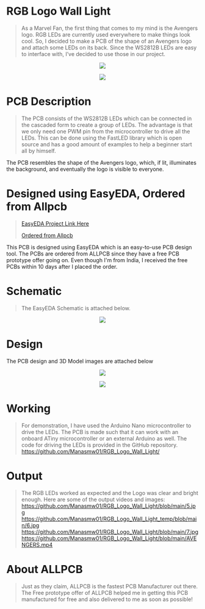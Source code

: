 # RGB Logo Wall Light
> As a Marvel Fan, the first thing that comes to my mind is the Avengers logo. RGB LEDs are currently used everywhere to make things look cool. So, I decided to make a PCB of the shape of an Avengers logo and attach some LEDs on its back. 
Since the WS2812B LEDs are easy to interface with, I’ve decided to use those in our project.

<p align="center">
<img align="center" src="https://github.com/Manasmw01/RGB_Logo_Wall_Light/blob/main/1.jpg">
</p>

<p align="center">
<img align="center" src="https://github.com/Manasmw01/RGB_Logo_Wall_Light/blob/main/2.jpg">
</p>


  
# PCB Description
> The PCB consists of the WS2812B LEDs which can be connected in the cascaded form to create a group of LEDs. 
The advantage is that we only need one PWM pin from the microcontroller to drive all the LEDs.
This can be done using the FastLED library which is open source and has a good amount of examples to help a beginner start all by himself.

The PCB resembles the shape of the Avengers logo, which, if lit, illuminates the background, and eventually the logo is visible to everyone.

# Designed using EasyEDA, Ordered from Allpcb
> [EasyEDA Project Link Here](https://oshwlab.com/manasmw333/tesseract_copy)
>
> [Ordered from Allpcb](https://allpcb.com/activity/free-pcb-prototype-2021.html)

This PCB is designed using EasyEDA which is an easy-to-use PCB design tool. 
The PCBs are ordered from ALLPCB since they have a free PCB prototype offer going on. Even though I'm from India, I received the free PCBs within 10 days after I placed the order.

# Schematic

> The EasyEDA Schematic is attached below. 

<p align="center">
<img align="center" src="https://github.com/Manasmw01/RGB_Logo_Wall_Light/blob/main/Schematic.png">
</p>

# Design
The PCB design and 3D Model images are attached below

<p align="center">
<img align="center" src="https://github.com/Manasmw01/RGB_Logo_Wall_Light/blob/main/4.png">
</p>

<p align="center">
<img align="center" src="https://github.com/Manasmw01/RGB_Logo_Wall_Light/blob/main/3.png">
</p>

# Working
>For demonstration, I have used the Arduino Nano microcontroller to drive the LEDs.
The PCB is made such that it can work with an onboard ATiny microcontroller or an external Arduino as well.
The code for driving the LEDs is provided in the GitHub repository.
https://github.com/Manasmw01/RGB_Logo_Wall_Light/

# Output
> The RGB LEDs worked as expected and the Logo was clear and bright enough.
Here are some of the output videos and images:
>https://github.com/Manasmw01/RGB_Logo_Wall_Light/blob/main/5.jpg
https://github.com/Manasmw01/RGB_Logo_Wall_Light_temp/blob/main/6.jpg
https://github.com/Manasmw01/RGB_Logo_Wall_Light/blob/main/7.jpg
https://github.com/Manasmw01/RGB_Logo_Wall_Light/blob/main/AVENGERS.mp4


# About ALLPCB

>Just as they claim, ALLPCB is the fastest PCB Manufacturer out there. The Free prototype offer of ALLPCB helped me in getting this PCB manufactured for free and also delivered to me as soon as possible!

